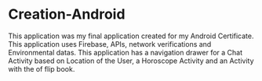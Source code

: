 # Creation-Android
This application was my final application created for my Android Certificate. 
This application uses Firebase, APIs, network verifications and Environmental datas.
This application has a navigation drawer for a Chat Activity based on Location of the User, a Horoscope Activity and an Activity with the of flip book. 

